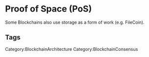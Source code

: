 # Proof of Space (PoS)

Some Blockchains also use storage as a form of work (e.g. FileCoin).

## Tags

Category:BlockchainArchitecture
Category:BlockchainConsensus
